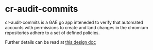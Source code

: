 # cr-audit-commits

cr-audit-commits is a GAE go app inteneded to verify that automated accounts
with permissions to create and land changes in the chromium repositories adhere
to a set of defined policies.

Further details can be read at [this design doc](go/commit-audit-app)
